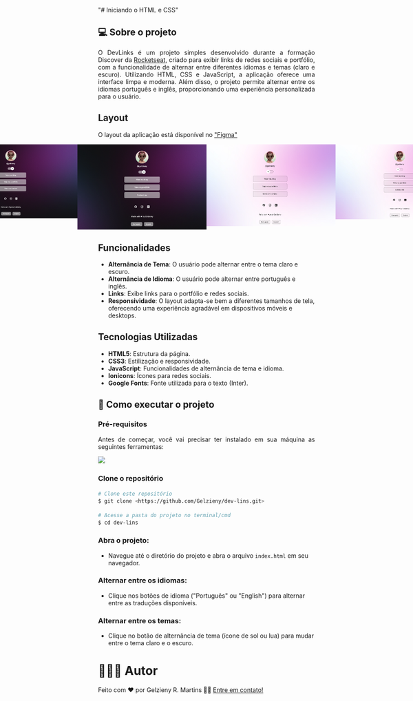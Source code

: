 "# Iniciando o HTML e CSS"

## 💻 Sobre o projeto

<p align="justify">
O DevLinks é um projeto simples desenvolvido durante a formação Discover da <a href="https://app.rocketseat.com.br/">Rocketseat</a>, criado para exibir links de redes sociais e portfólio, com a funcionalidade de alternar entre diferentes idiomas e temas (claro e escuro). Utilizando HTML, CSS e JavaScript, a aplicação oferece uma interface limpa e moderna. Além disso, o projeto permite alternar entre os idiomas português e inglês, proporcionando uma experiência personalizada para o usuário.
</p>

## Layout

O layout da aplicação está disponível no ["Figma"](<"https://www.figma.com/design/sfPxwjlwlCq5cSKS2k6bzY/DevLinks-%E2%80%A2-Projeto-Discover-(Community)?node-id=10-620&node-type=canvas&t=gEfdRXTv6WE7NMJH-0>)

<p align="center" style="display: flex; align-items: flex-start; justify-content: center;">

  <img alt="Tela inicial em Inglês" title="#elaInicialPtEn" src="./.github/dark.png" width="300px">

  <img alt="Tela inicial em Inglês" title="#elaInicialPtEn" src="./.github/dark-en.png" width="300px">

  <img alt="Tela inicial em Português" title="#TelaInicialPtBr" src="./.github/white.png" width="300px">

  <img alt="Tela inicial em Inglês" title="#TelaInicialPtEn" src="./.github/white-en.png" width="300px">
</p>

## Funcionalidades

- **Alternância de Tema**: O usuário pode alternar entre o tema claro e escuro.
- **Alternância de Idioma**: O usuário pode alternar entre português e inglês.
- **Links**: Exibe links para o portfólio e redes sociais.
- **Responsividade**: O layout adapta-se bem a diferentes tamanhos de tela, oferecendo uma experiência agradável em dispositivos móveis e desktops.

## Tecnologias Utilizadas

- **HTML5**: Estrutura da página.
- **CSS3**: Estilização e responsividade.
- **JavaScript**: Funcionalidades de alternância de tema e idioma.
- **Ionicons**: Ícones para redes sociais.
- **Google Fonts**: Fonte utilizada para o texto (Inter).

## 🚀 Como executar o projeto

### Pré-requisitos

<p align="justify">Antes de começar, você vai precisar ter instalado em sua máquina as seguintes ferramentas:</p>

<a href="https://skillicons.dev">
  <img src="https://skillicons.dev/icons?i=git,vscode" />
</a>

### Clone o repositório

```bash
# Clone este repositório
$ git clone <https://github.com/Gelzieny/dev-lins.git>

# Acesse a pasta do projeto no terminal/cmd
$ cd dev-lins

```

### Abra o projeto:

- Navegue até o diretório do projeto e abra o arquivo `index.html` em seu navegador.

### Alternar entre os idiomas:

- Clique nos botões de idioma ("Português" ou "English") para alternar entre as traduções disponíveis.

### Alternar entre os temas:

- Clique no botão de alternância de tema (ícone de sol ou lua) para mudar entre o tema claro e o escuro.

# 🧑🏻‍💻 Autor

Feito com ❤️ por Gelzieny R. Martins 👋🏽 [Entre em contato!](https://www.linkedin.com/in/gelzieny-r-martins-180551106/)
